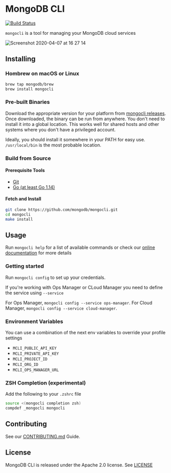 # MongoDB CLI
[![Build Status](https://cloud.drone.io/api/badges/mongodb/mongocli/status.svg)](https://cloud.drone.io/mongodb/mongocli)

`mongocli` is a tool for managing your MongoDB cloud services

![Screenshot 2020-04-07 at 16 27 14](https://user-images.githubusercontent.com/461027/78688122-d3d83b80-78ec-11ea-84f9-06a24ed7f75a.png)

## Installing

### Hombrew on macOS or Linux

```bash
brew tap mongodb/brew
brew install mongocli
```

### Pre-built Binaries
Download the appropriate version for your platform from [mongocli releases](https://github.com/mongodb/mongocli/releases). 
Once downloaded, the binary can be run from anywhere.
You don't need to install it into a global location. 
This works well for shared hosts and other systems where you don't have a privileged account.

Ideally, you should install it somewhere in your PATH for easy use. `/usr/local/bin` is the most probable location.

### Build from Source 

#### Prerequisite Tools 
- [Git](https://git-scm.com/)
- [Go (at least Go 1.14)](https://golang.org/dl/)

#### Fetch and Install

```bash
git clone https://github.com/mongodb/mongocli.git
cd mongocli
make install
```

## Usage

Run `mongocli help` for a list of available commands
or check our [online documentation](https://docs.mongodb.com/mongocli/master/) for more details

### Getting started

Run `mongocli config` to set up your credentials.

If you're working with Ops Manager or CLoud Manager you need to define the service using `--service`

For Ops Manager, `mongocli config --service ops-manager`.
For Cloud Manager, `mongocli config --service cloud-manager`.  

### Environment Variables

You can use a combination of the next env variables to override your profile settings

- `MCLI_PUBLIC_API_KEY`
- `MCLI_PRIVATE_API_KEY`
- `MCLI_PROJECT_ID`
- `MCLI_ORG_ID`
- `MCLI_OPS_MANAGER_URL`

### ZSH Completion (experimental)
Add the following to your `.zshrc` file

```bash
source <(mongocli completion zsh)
compdef _mongocli mongocli
```

## Contributing

See our [CONTRIBUTING.md](CONTRIBUTING.md) Guide.

## License

MongoDB CLI is released under the Apache 2.0 license. See [LICENSE](LICENSE)
